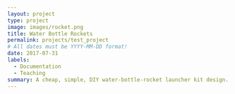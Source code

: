 ```yaml
---
layout: project
type: project
image: images/rocket.png
title: Water Bottle Rockets
permalink: projects/test_project
# All dates must be YYYY-MM-DD format!
date: 2017-07-31
labels:
  - Documentation
  - Teaching
summary: A cheap, simple, DIY water-bottle-rocket launcher kit design.
---
```

